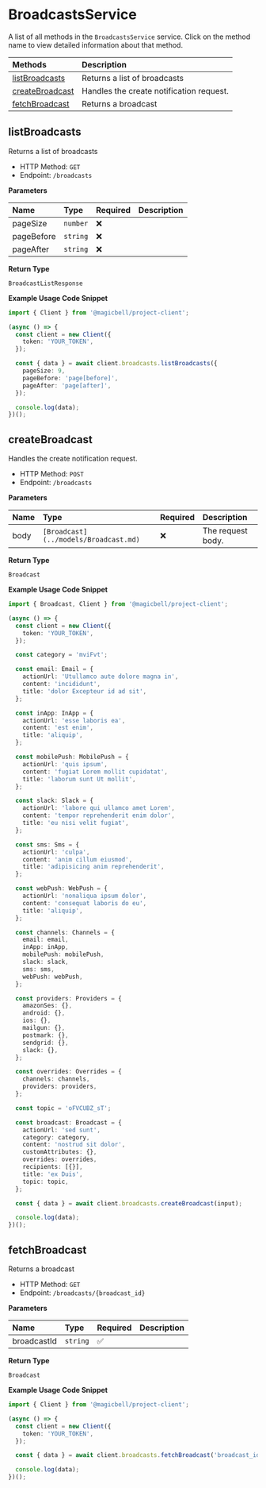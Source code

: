 # BroadcastsService

A list of all methods in the `BroadcastsService` service. Click on the method name to view detailed information about that method.

| Methods                             | Description                              |
| :---------------------------------- | :--------------------------------------- |
| [listBroadcasts](#listbroadcasts)   | Returns a list of broadcasts             |
| [createBroadcast](#createbroadcast) | Handles the create notification request. |
| [fetchBroadcast](#fetchbroadcast)   | Returns a broadcast                      |

## listBroadcasts

Returns a list of broadcasts

- HTTP Method: `GET`
- Endpoint: `/broadcasts`

**Parameters**

| Name       | Type     | Required | Description |
| :--------- | :------- | :------- | :---------- |
| pageSize   | `number` | ❌       |             |
| pageBefore | `string` | ❌       |             |
| pageAfter  | `string` | ❌       |             |

**Return Type**

`BroadcastListResponse`

**Example Usage Code Snippet**

```typescript
import { Client } from '@magicbell/project-client';

(async () => {
  const client = new Client({
    token: 'YOUR_TOKEN',
  });

  const { data } = await client.broadcasts.listBroadcasts({
    pageSize: 9,
    pageBefore: 'page[before]',
    pageAfter: 'page[after]',
  });

  console.log(data);
})();
```

## createBroadcast

Handles the create notification request.

- HTTP Method: `POST`
- Endpoint: `/broadcasts`

**Parameters**

| Name | Type                                  | Required | Description       |
| :--- | :------------------------------------ | :------- | :---------------- |
| body | `[Broadcast](../models/Broadcast.md)` | ❌       | The request body. |

**Return Type**

`Broadcast`

**Example Usage Code Snippet**

```typescript
import { Broadcast, Client } from '@magicbell/project-client';

(async () => {
  const client = new Client({
    token: 'YOUR_TOKEN',
  });

  const category = 'mviFvt';

  const email: Email = {
    actionUrl: 'Utullamco aute dolore magna in',
    content: 'incididunt',
    title: 'dolor Excepteur id ad sit',
  };

  const inApp: InApp = {
    actionUrl: 'esse laboris ea',
    content: 'est enim',
    title: 'aliquip',
  };

  const mobilePush: MobilePush = {
    actionUrl: 'quis ipsum',
    content: 'fugiat Lorem mollit cupidatat',
    title: 'laborum sunt Ut mollit',
  };

  const slack: Slack = {
    actionUrl: 'labore qui ullamco amet Lorem',
    content: 'tempor reprehenderit enim dolor',
    title: 'eu nisi velit fugiat',
  };

  const sms: Sms = {
    actionUrl: 'culpa',
    content: 'anim cillum eiusmod',
    title: 'adipisicing anim reprehenderit',
  };

  const webPush: WebPush = {
    actionUrl: 'nonaliqua ipsum dolor',
    content: 'consequat laboris do eu',
    title: 'aliquip',
  };

  const channels: Channels = {
    email: email,
    inApp: inApp,
    mobilePush: mobilePush,
    slack: slack,
    sms: sms,
    webPush: webPush,
  };

  const providers: Providers = {
    amazonSes: {},
    android: {},
    ios: {},
    mailgun: {},
    postmark: {},
    sendgrid: {},
    slack: {},
  };

  const overrides: Overrides = {
    channels: channels,
    providers: providers,
  };

  const topic = 'oFVCUBZ_sT';

  const broadcast: Broadcast = {
    actionUrl: 'sed sunt',
    category: category,
    content: 'nostrud sit dolor',
    customAttributes: {},
    overrides: overrides,
    recipients: [{}],
    title: 'ex Duis',
    topic: topic,
  };

  const { data } = await client.broadcasts.createBroadcast(input);

  console.log(data);
})();
```

## fetchBroadcast

Returns a broadcast

- HTTP Method: `GET`
- Endpoint: `/broadcasts/{broadcast_id}`

**Parameters**

| Name        | Type     | Required | Description |
| :---------- | :------- | :------- | :---------- |
| broadcastId | `string` | ✅       |             |

**Return Type**

`Broadcast`

**Example Usage Code Snippet**

```typescript
import { Client } from '@magicbell/project-client';

(async () => {
  const client = new Client({
    token: 'YOUR_TOKEN',
  });

  const { data } = await client.broadcasts.fetchBroadcast('broadcast_id');

  console.log(data);
})();
```
